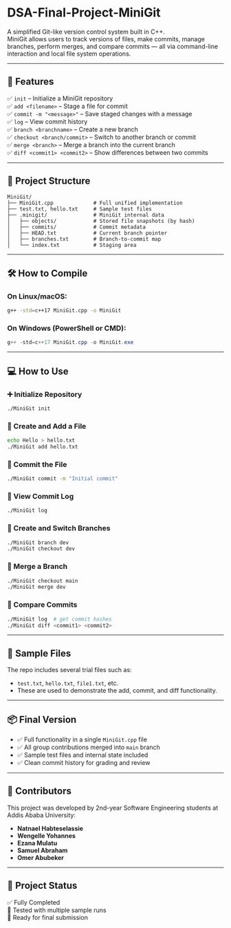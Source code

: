 # DSA-Final-Project-MiniGit

A simplified Git-like version control system built in C++.  
MiniGit allows users to track versions of files, make commits, manage branches, perform merges, and compare commits — all via command-line interaction and local file system operations.

---

## 🚀 Features

✅ `init` – Initialize a MiniGit repository  
✅ `add <filename>` – Stage a file for commit  
✅ `commit -m "<message>"` – Save staged changes with a message  
✅ `log` – View commit history  
✅ `branch <branchname>` – Create a new branch  
✅ `checkout <branch/commit>` – Switch to another branch or commit  
✅ `merge <branch>` – Merge a branch into the current branch  
✅ `diff <commit1> <commit2>` – Show differences between two commits

---

## 📁 Project Structure

```
MiniGit/
├── MiniGit.cpp             # Full unified implementation
├── test.txt, hello.txt     # Sample test files
├── .minigit/               # MiniGit internal data
│   ├── objects/            # Stored file snapshots (by hash)
│   ├── commits/            # Commit metadata
│   ├── HEAD.txt            # Current branch pointer
│   ├── branches.txt        # Branch-to-commit map
│   └── index.txt           # Staging area
```

---

## 🛠️ How to Compile

### On Linux/macOS:
```bash
g++ -std=c++17 MiniGit.cpp -o MiniGit
```

### On Windows (PowerShell or CMD):
```powershell
g++ -std=c++17 MiniGit.cpp -o MiniGit.exe
```

---

## 💻 How to Use

### ➕ Initialize Repository
```bash
./MiniGit init
```

### 📄 Create and Add a File
```bash
echo Hello > hello.txt
./MiniGit add hello.txt
```

### 📝 Commit the File
```bash
./MiniGit commit -m "Initial commit"
```

### 📜 View Commit Log
```bash
./MiniGit log
```

### 🌱 Create and Switch Branches
```bash
./MiniGit branch dev
./MiniGit checkout dev
```

### 🔀 Merge a Branch
```bash
./MiniGit checkout main
./MiniGit merge dev
```

### 🧮 Compare Commits
```bash
./MiniGit log  # get commit hashes
./MiniGit diff <commit1> <commit2>
```

---

## 🧪 Sample Files

The repo includes several trial files such as:
- `test.txt`, `hello.txt`, `file1.txt`, etc.
- These are used to demonstrate the add, commit, and diff functionality.

---

## 📦 Final Version

- ✅ Full functionality in a single `MiniGit.cpp` file  
- ✅ All group contributions merged into `main` branch  
- ✅ Sample test files and internal state included  
- ✅ Clean commit history for grading and review

---

## 👥 Contributors

This project was developed by 2nd-year Software Engineering students at Addis Ababa University:

- **Natnael Habteselassie**  
- **Wengelle Yohannes**  
- **Ezana Mulatu**  
- **Samuel Abraham**  
- **Omer Abubeker**

---

## 🏁 Project Status

✅ Fully Completed  
🧪 Tested with multiple sample runs  
📁 Ready for final submission  
